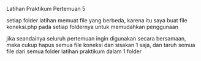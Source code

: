 Latihan Praktikum Pertemuan 5

setiap folder latihan memuat file yang berbeda, karena itu saya buat file koneksi.php pada setiap foldernya untuk memudahkan penggunaan

jika seandainya seluruh pertemuan ingin digunakan secara bersamaan, maka cukup hapus semua file koneksi dan sisakan 1 saja, dan taruh semua file dari semua folder latihan praktikum dalam 1 folder
